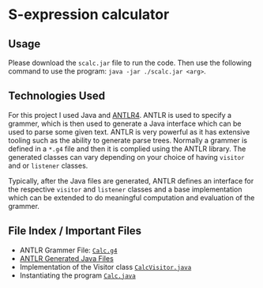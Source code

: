 S-expression calculator
=======================

## Usage
Please download the `scalc.jar` file to run the code. 
Then use the following command to use the program: `java -jar ./scalc.jar <arg>`.

## Technologies Used
For this project I used Java and [ANTLR4](https://www.antlr.org/about.html). ANTLR is used to specify a grammer, which is then used to generate a Java interface which can be used to parse some given text. ANTLR is very powerful as it has extensive tooling such as the ability to generate parse trees. Normally a grammer is defined in a `*.g4` file and then it is complied using the ANTLR library. The generated classes can vary depending on your choice of having `visitor` and or `listener` classes. 

Typically, after the Java files are generated, ANTLR defines an interface for the respective `visitor` and `listener` classes and a base implementation which can be extended to do meaningful computation and evaluation of the grammer. 

## File Index / Important Files
- ANTLR Grammer File: [`Calc.g4`](https://github.com/vedarthv/scalc/blob/42d3b257b2cc64839a3e63807823886a1369a89e/src/main/java/com/antlr/Calc.g4)
- [ANTLR Generated Java Files](https://github.com/vedarthv/scalc/tree/master/src/main/java/com/antlr)
- Implementation of the Visitor class [`CalcVisitor.java`](https://github.com/vedarthv/scalc/blob/42d3b257b2cc64839a3e63807823886a1369a89e/src/main/java/com/calc/CalcVisitor.java)
- Instantiating the program [`Calc.java`](https://github.com/vedarthv/scalc/blob/42d3b257b2cc64839a3e63807823886a1369a89e/src/main/java/com/calc/Calc.java)
